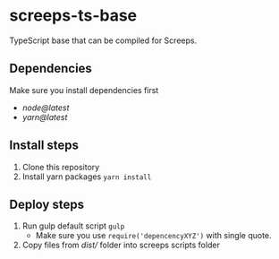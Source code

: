 # screeps-ts-base
TypeScript base that can be compiled for Screeps.

## Dependencies
Make sure you install dependencies first
- _node@latest_
- _yarn@latest_

## Install steps
1. Clone this repository
2. Install yarn packages `yarn install`

## Deploy steps
1. Run gulp default script `gulp`
    - Make sure you use `require('depencencyXYZ')` with single quote.
2. Copy files from _dist/_ folder into screeps scripts folder